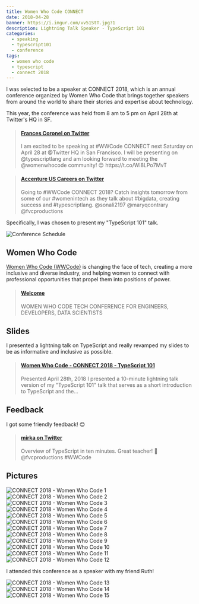 ```yaml
---
title: Women Who Code CONNECT
date: 2018-04-28
banner: https://i.imgur.com/vv51StT.jpg?1
description: Lightning Talk Speaker - TypeScript 101
categories:
  - speaking
  - typescript101
  - conference
tags:
  - women who code
  - typescript
  - connect 2018
---
```


I was selected to be a speaker at CONNECT 2018, which is an annual conference organized by Women Who Code that brings together speakers from around the world to share their stories and expertise about technology.

This year, the conference was held from 8 am to 5 pm on April 28th at Twitter's HQ in SF.

<blockquote class="embedly-card"><h4><a href="https://twitter.com/fvcproductions/status/987845721549295616">Frances Coronel on Twitter</a></h4><p>I am excited to be speaking at #WWCode CONNECT next Saturday on April 28 at @Twitter HQ in San Francisco. I will be presenting on @typescriptlang and am looking forward to meeting the @womenwhocode community! 😊 https://t.co/Wi8LPo7MvT</p></blockquote>
<script async src="//cdn.embedly.com/widgets/platform.js" charset="UTF-8"></script>

<blockquote class="embedly-card"><h4><a href="https://twitter.com/AccentureUSJobs/status/989949839797571589">Accenture US Careers on Twitter</a></h4><p>Going to #WWCode CONNECT 2018? Catch insights tomorrow from some of our #womenintech as they talk about #bigdata, creating success and #typescriptlang. @sonali2197 @maryqcontrary @fvcproductions</p></blockquote>
<script async src="//cdn.embedly.com/widgets/platform.js" charset="UTF-8"></script>

Specifically, I was chosen to present my "TypeScript 101" talk.

![Conference Schedule](https://i.imgur.com/ENMTA8q.jpg)

## Women Who Code

[Women Who Code (WWCode)](https://www.womenwhocode.com/) is changing the face of tech, creating a more inclusive and diverse industry, and helping women to connect with professional opportunities that propel them into positions of power.

<blockquote class="embedly-card"><h4><a href="https://connect2018.womenwhocode.com/">Welcome</a></h4><p>WOMEN WHO CODE TECH CONFERENCE FOR ENGINEERS, DEVELOPERS, DATA SCIENTISTS</p></blockquote>
<script async src="//cdn.embedly.com/widgets/platform.js" charset="UTF-8"></script>

## Slides

I presented a lightning talk on TypeScript and really revamped my slides to be as informative and inclusive as possible.

<blockquote class="embedly-card"><h4><a href="https://www.slideshare.net/FVCproductions/women-who-code-connect-2018-typescript-101">Women Who Code - CONNECT 2018 - TypeScript 101</a></h4><p>Presented April 28th, 2018 I presented a 10-minute lightning talk version of my "TypeScript 101" talk that serves as a short introduction to TypeScript and the...</p></blockquote>
<script async src="//cdn.embedly.com/widgets/platform.js" charset="UTF-8"></script>

## Feedback

I got some friendly feedback! 😊

<blockquote class="embedly-card"><h4><a href="https://twitter.com/mirka/status/990390645285007361">mirka on Twitter</a></h4><p>Overview of TypeScript in ten minutes. Great teacher! 💯 @fvcproductions #WWCode</p></blockquote>
<script async src="//cdn.embedly.com/widgets/platform.js" charset="UTF-8"></script>

## Pictures

![CONNECT 2018 - Women Who Code 1](https://i.imgur.com/KSn6pQI.jpg)
![CONNECT 2018 - Women Who Code 2](https://i.imgur.com/ApHtM22.jpg)
![CONNECT 2018 - Women Who Code 3](https://i.imgur.com/vVWEHzp.jpg)
![CONNECT 2018 - Women Who Code 4](https://i.imgur.com/SAwFPPP.jpg)
![CONNECT 2018 - Women Who Code 5](https://i.imgur.com/vv51StT.jpg)
![CONNECT 2018 - Women Who Code 6](https://i.imgur.com/0jzNtML.jpg)
![CONNECT 2018 - Women Who Code 7](https://i.imgur.com/nTZKOvS.jpg)
![CONNECT 2018 - Women Who Code 8](https://i.imgur.com/M4Bweon.jpg)
![CONNECT 2018 - Women Who Code 9](https://i.imgur.com/8qOcXuc.jpg)
![CONNECT 2018 - Women Who Code 10](https://i.imgur.com/p2Bd75B.jpg)
![CONNECT 2018 - Women Who Code 11](https://i.imgur.com/7pl4GMH.jpg)
![CONNECT 2018 - Women Who Code 12](https://i.imgur.com/nQUhwGz.jpg)

I attended this conference as a speaker with my friend Ruth!

![CONNECT 2018 - Women Who Code 13](https://i.imgur.com/TaBYrZT.jpg)
![CONNECT 2018 - Women Who Code 14](https://i.imgur.com/5jtkoRF.jpg)
![CONNECT 2018 - Women Who Code 15](https://i.imgur.com/z4AcOHO.jpg)
